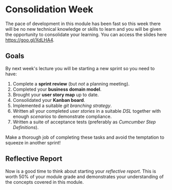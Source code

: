
# Consolidation Week

The pace of development in this module has been fast so this week there will be no new technical knowledge or skills to learn and you will be given the opportunity to consolidate your learning. You can access the slides here https://goo.gl/XdLHA4.

## Goals

By next week's lecture you will be starting a new sprint so you need to have:

1. Complete a **sprint review** (but _not_ a planning meeting).
2. Completed your **business domain model**.
3. Brought your **user story map** up to date.
4. Consolidated your **Kanban board**.
5. Implemented a suitable _git branching strategy_.
6. Written all your completed _user stories_ in a suitable _DSL_ together with enough _scenarios_ to demonstrate compliance.
7. Written a suite of acceptance tests (preferably as _Cumcumber Step Definitions_).

Make a thorough job of completing these tasks and avoid the temptation to squeeze in another sprint!

## Reflective Report

Now is a good time to think about starting your _reflective report_. This is worth 50% of your module grade and demonstrates your understanding of the concepts covered in this module.
